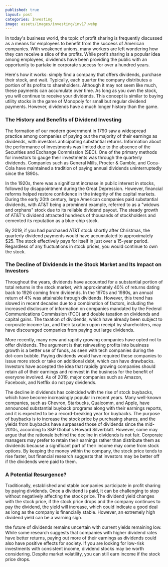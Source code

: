 ```yaml
---
published: true
layout: post
categories: Investing
image: assets/images/investing/inv17.webp
---
```


In today's business world, the topic of profit sharing is frequently discussed as a means for employees to benefit from the success of American companies. With weakened unions, many workers are left wondering how they can receive a slice of the profits. While profit sharing is a popular idea among employees, dividends have been providing the public with an opportunity to partake in corporate success for over a hundred years.

Here's how it works: simply find a company that offers dividends, purchase their stock, and wait. Typically, each quarter the company distributes a portion of its profits to shareholders. Although it may not seem like much, these payments can accumulate over time. As long as you own the stock, you will continue to receive your dividends. This concept is similar to buying utility stocks in the game of Monopoly for small but regular dividend payments. However, dividends have a much longer history than the game.

### The History and Benefits of Dividend Investing
The formation of our modern government in 1790 saw a widespread practice among companies of paying out the majority of their earnings as dividends, with investors anticipating substantial returns. Information about the performance of investments was limited due to the absence of the Securities and Exchange Commission (SEC). One of the primary methods for investors to gauge their investments was through the quarterly dividends. Companies such as General Mills, Procter & Gamble, and Coca-Cola have maintained a tradition of paying annual dividends uninterruptedly since the 1890s. 

In the 1920s, there was a significant increase in public interest in stocks, followed by disappointment during the Great Depression. However, financial reforms helped restore confidence in the integrity of the capital markets. During the early 20th century, large American companies paid substantial dividends, with AT&T being a prominent example, referred to as a "widows and orphans" stock due to its reliable dividend payout. The steady growth of AT&T's dividend attracted hundreds of thousands of stockholders and cemented its reputation as a blue-chip stock.

By 2019, if you had purchased AT&T stock shortly after Christmas, the quarterly dividend payments would have accumulated to approximately $25. The stock effectively pays for itself in just over a 15-year period. Regardless of any fluctuations in stock prices, you would continue to own the stock.

### The Decline of Dividends in the Stock Market and Its Impact on Investors
Throughout the years, dividends have accounted for a substantial portion of total returns in the stock market, with approximately 40% of returns dating back to 1926 coming from dividends. In the 1970s and 1980s, an annual return of 4% was attainable through dividends. However, this trend has slowed in recent decades due to a combination of factors, including the increased disclosure of information on companies mandated by the Federal Communications Commission (FCC) and double taxation on dividends and capital gains. The taxation of dividends, which have already been subject to corporate income tax, and their taxation upon receipt by shareholders, may have discouraged companies from paying out large dividends. 

More recently, many new and rapidly growing companies have opted not to offer dividends. The argument is that reinvesting profits into business growth is a better use of funds, as seen with tech companies during the dot-com bubble. Paying dividends would have required these companies to issue more stock or take on additional debt, which can have drawbacks. Investors have accepted the idea that rapidly growing companies should retain all of their earnings and reinvest in the business for the benefit of everyone involved. As of 2019, major companies such as Amazon, Facebook, and Netflix do not pay dividends.

The decline in dividends has coincided with the rise of stock buybacks, which have become increasingly popular in recent years. Many well-known companies, such as Chevron, Starbucks, Qualcomm, and Apple, have announced substantial buyback programs along with their earnings reports, and it is expected to be a record-breaking year for buybacks. The purpose of buybacks is to increase the stock price by purchasing shares, and the yields from buybacks have surpassed those of dividends since the mid-2010s, according to S&P Global's Howard Silverblatt. 
However, some may argue that the rationale behind the decline in dividends is not fair. Corporate managers may prefer to retain their earnings rather than distribute them as dividends because a significant part of their income may come from stock options. By keeping the money within the company, the stock price tends to rise faster, but financial research suggests that investors may be better off if the dividends were paid to them.

### A Potential Resurgence?
Traditionally, established and stable companies participate in profit sharing by paying dividends. Once a dividend is paid, it can be challenging to stop without negatively affecting the stock price. The dividend yield changes with the stock price, if the stock price drops and the company continues to pay the dividend, the yield will increase, which could indicate a good deal as long as the company is financially stable. However, an extremely high dividend yield can be a warning sign.

the future of dividends remains uncertain with current yields remaining low. While some research suggests that companies with higher dividend rates have better returns, paying out more of their earnings as dividends could also have positive effects for society. If you are looking for low-risk investments with consistent income, dividend stocks may be worth considering. Despite market volatility, you can still earn income if the stock price drops.
